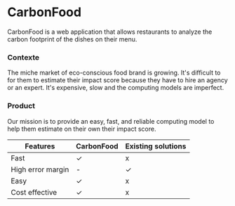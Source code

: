 # CarbonFood

CarbonFood is a web application that allows restaurants to analyze the carbon footprint of the dishes on their menu.

### Contexte

The miche market of eco-conscious food brand is growing. It's difficult to for them to estimate their impact score because they have to hire an agency or an expert. It's expensive, slow and the computing models are imperfect.

### Product

Our mission is to provide an easy, fast, and reliable computing model to help them estimate on their own their impact score. 

| Features | CarbonFood | Existing solutions |
| --- | --- | --- |
| Fast | ✓ | x |
| High error margin | - | ✓ |
| Easy | ✓ | x |
| Cost effective | ✓ | x |